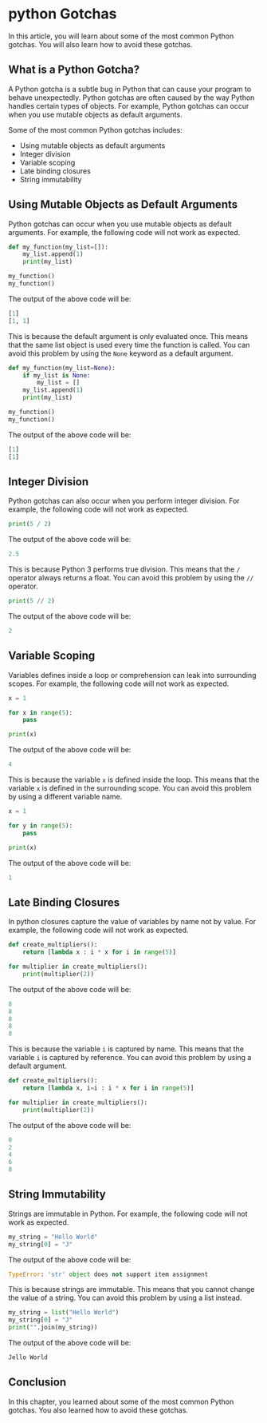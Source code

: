 # python Gotchas

In this article, you will learn about some of the most common Python gotchas. You will also learn how to avoid these gotchas.

## What is a Python Gotcha?

A Python gotcha is a subtle bug in Python that can cause your program to behave unexpectedly. Python gotchas are often caused by the way Python handles certain types of objects. For example, Python gotchas can occur when you use mutable objects as default arguments.

Some of the most common Python gotchas includes:

- Using mutable objects as default arguments
- Integer division
- Variable scoping
- Late binding closures
- String immutability

## Using Mutable Objects as Default Arguments

Python gotchas can occur when you use mutable objects as default arguments. For example, the following code will not work as expected.

```python
def my_function(my_list=[]):
    my_list.append(1)
    print(my_list)

my_function()
my_function()
```

The output of the above code will be:

```python
[1]
[1, 1]
```

This is because the default argument is only evaluated once. This means that the same list object is used every time the function is called. You can avoid this problem by using the `None` keyword as a default argument.

```python
def my_function(my_list=None):
    if my_list is None:
        my_list = []
    my_list.append(1)
    print(my_list)

my_function()
my_function()
```

The output of the above code will be:

```python
[1]
[1]
```

## Integer Division

Python gotchas can also occur when you perform integer division. For example, the following code will not work as expected.

```python
print(5 / 2)
```

The output of the above code will be:

```python
2.5
```

This is because Python 3 performs true division. This means that the `/` operator always returns a float. You can avoid this problem by using the `//` operator.

```python
print(5 // 2)
```

The output of the above code will be:

```python
2
```

## Variable Scoping

Variables defines inside a loop or comprehension can leak into surrounding scopes. For example, the following code will not work as expected.

```python
x = 1

for x in range(5):
    pass

print(x)
```

The output of the above code will be:

```python
4
```

This is because the variable `x` is defined inside the loop. This means that the variable `x` is defined in the surrounding scope. You can avoid this problem by using a different variable name.

```python
x = 1

for y in range(5):
    pass

print(x)
```

The output of the above code will be:

```python
1
```

## Late Binding Closures

In python closures capture the value of variables by name not by value. For example, the following code will not work as expected.

```python
def create_multipliers():
    return [lambda x : i * x for i in range(5)]

for multiplier in create_multipliers():
    print(multiplier(2))
```

The output of the above code will be:

```python
8
8
8
8
8
```

This is because the variable `i` is captured by name. This means that the variable `i` is captured by reference. You can avoid this problem by using a default argument.

```python
def create_multipliers():
    return [lambda x, i=i : i * x for i in range(5)]

for multiplier in create_multipliers():
    print(multiplier(2))
```

The output of the above code will be:

```python
0
2
4
6
8
```

## String Immutability

Strings are immutable in Python. For example, the following code will not work as expected.

```python
my_string = "Hello World"
my_string[0] = "J"
```

The output of the above code will be:

```python
TypeError: 'str' object does not support item assignment
```

This is because strings are immutable. This means that you cannot change the value of a string. You can avoid this problem by using a list instead.

```python
my_string = list("Hello World")
my_string[0] = "J"
print("".join(my_string))
```

The output of the above code will be:

```python
Jello World
```

## Conclusion

In this chapter, you learned about some of the most common Python gotchas. You also learned how to avoid these gotchas.
